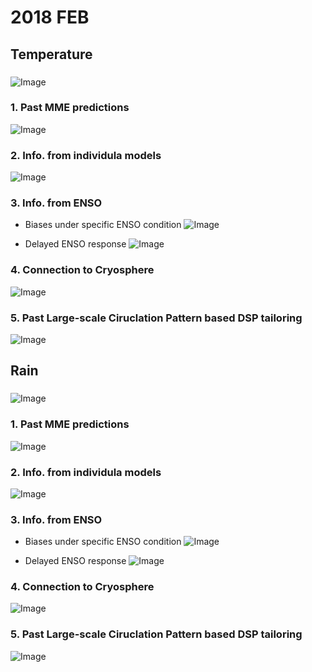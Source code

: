 # 2018 FEB 

## Temperature

### <Final Guidance for Korean Seasonal Prediction>
![Image](fig_fcst_temp/7_fcst_guidance.png)

### 1. Past MME predictions
![Image](fig_fcst_temp/1_stat.png)

### 2. Info. from individula models
![Image](fig_fcst_temp/2_stat_ens.png)

### 3. Info. from ENSO
- Biases under specific ENSO condition 
![Image](fig_fcst_temp/3_bias_nino.png)

- Delayed ENSO response 
![Image](fig_fcst_temp/4_leadlag_cor_nino.png)

### 4. Connection to Cryosphere 
![Image](fig_fcst_temp/5_leadlag_cor_Cryo.png)

### 5. Past Large-scale Ciruclation Pattern based DSP tailoring
![Image](fig_fcst_temp/6_tailored_forecast.png)


## 
## Rain

### <Final Guidance for Korean Seasonal Prediction>
![Image](fig_fcst_rain/7_fcst_guidance.png)

### 1. Past MME predictions
![Image](fig_fcst_rain/1_stat.png)

### 2. Info. from individula models
![Image](fig_fcst_rain/2_stat_ens.png)

### 3. Info. from ENSO
- Biases under specific ENSO condition 
![Image](fig_fcst_rain/3_bias_nino.png)

- Delayed ENSO response 
![Image](fig_fcst_rain/4_leadlag_cor_nino.png)

### 4. Connection to Cryosphere 
![Image](fig_fcst_rain/5_leadlag_cor_Cryo.png)

### 5. Past Large-scale Ciruclation Pattern based DSP tailoring
![Image](fig_fcst_rain/6_tailored_forecast.png)



